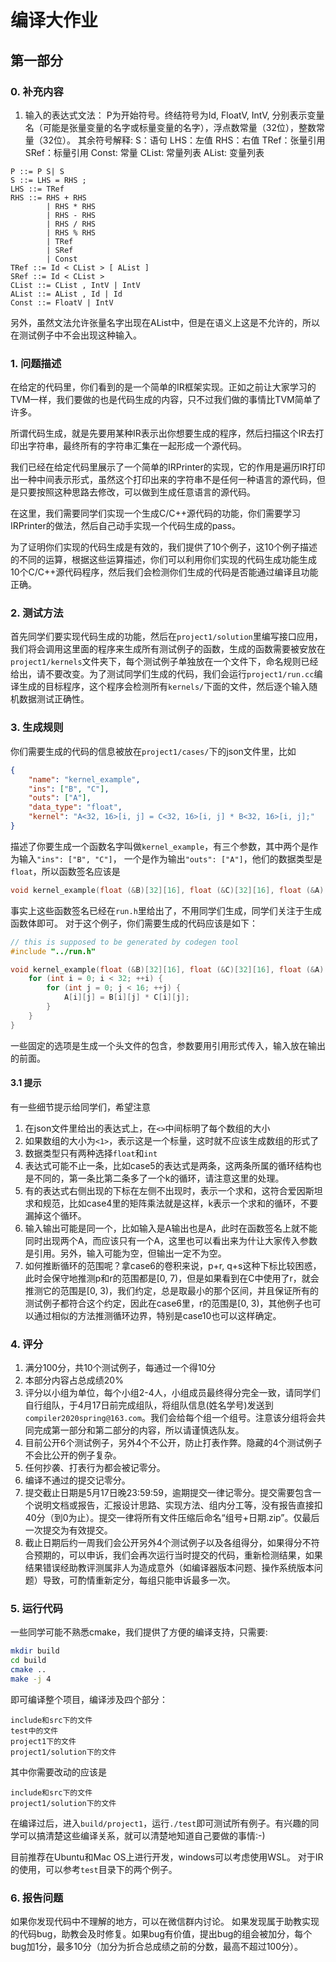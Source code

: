 # 编译大作业
## 第一部分

### 0. 补充内容
1. 输入的表达式文法：
P为开始符号。终结符号为Id, FloatV, IntV, 分别表示变量名（可能是张量变量的名字或标量变量的名字），浮点数常量（32位），整数常量（32位）。
其余符号解释:
S：语句
LHS：左值
RHS：右值
TRef：张量引用
SRef：标量引用
Const: 常量
CList: 常量列表
AList: 变量列表
```bnf
P ::= P S| S
S ::= LHS = RHS ;
LHS ::= TRef
RHS ::= RHS + RHS
        | RHS * RHS
        | RHS - RHS
        | RHS / RHS
        | RHS % RHS
        | TRef
        | SRef
        | Const
TRef ::= Id < CList > [ AList ]
SRef ::= Id < CList >
CList ::= CList , IntV | IntV
AList ::= AList , Id | Id
Const ::= FloatV | IntV
```
另外，虽然文法允许张量名字出现在AList中，但是在语义上这是不允许的，所以在测试例子中不会出现这种输入。

### 1. 问题描述
在给定的代码里，你们看到的是一个简单的IR框架实现。正如之前让大家学习的TVM一样，我们要做的也是代码生成的内容，只不过我们做的事情比TVM简单了许多。

所谓代码生成，就是先要用某种IR表示出你想要生成的程序，然后扫描这个IR去打印出字符串，最终所有的字符串汇集在一起形成一个源代码。

我们已经在给定代码里展示了一个简单的IRPrinter的实现，它的作用是遍历IR打印出一种中间表示形式，虽然这个打印出来的字符串不是任何一种语言的源代码，但是只要按照这种思路去修改，可以做到生成任意语言的源代码。

在这里，我们需要同学们实现一个生成C/C++源代码的功能，你们需要学习IRPrinter的做法，然后自己动手实现一个代码生成的pass。

为了证明你们实现的代码生成是有效的，我们提供了10个例子，这10个例子描述的不同的运算，根据这些运算描述，你们可以利用你们实现的代码生成功能生成10个C/C++源代码程序，然后我们会检测你们生成的代码是否能通过编译且功能正确。

### 2. 测试方法
首先同学们要实现代码生成的功能，然后在`project1/solution`里编写接口应用，我们将会调用这里面的程序来生成所有测试例子的函数，生成的函数需要被安放在`project1/kernels`文件夹下，每个测试例子单独放在一个文件下，命名规则已经给出，请不要改变。为了测试同学们生成的代码，我们会运行`project1/run.cc`编译生成的目标程序，这个程序会检测所有`kernels/`下面的文件，然后逐个输入随机数据测试正确性。

### 3. 生成规则
你们需要生成的代码的信息被放在`project1/cases/`下的json文件里，比如
```json
{
    "name": "kernel_example",
    "ins": ["B", "C"],
    "outs": ["A"],
    "data_type": "float",
    "kernel": "A<32, 16>[i, j] = C<32, 16>[i, j] * B<32, 16>[i, j];"
}
```
描述了你要生成一个函数名字叫做`kernel_example`，有三个参数，其中两个是作为输入`"ins": ["B", "C"]`， 一个是作为输出`"outs": ["A"]`，他们的数据类型是`float`，所以函数签名应该是
```c
void kernel_example(float (&B)[32][16], float (&C)[32][16], float (&A)[32][16]);
```
事实上这些函数签名已经在`run.h`里给出了，不用同学们生成，同学们关注于生成函数体即可。
对于这个例子，你们需要生成的代码应该是如下：
```c
// this is supposed to be generated by codegen tool
#include "../run.h"

void kernel_example(float (&B)[32][16], float (&C)[32][16], float (&A)[32][16]) {
    for (int i = 0; i < 32; ++i) {
        for (int j = 0; j < 16; ++j) {
            A[i][j] = B[i][j] * C[i][j];
        }
    }
}
```
一些固定的选项是生成一个头文件的包含，参数要用引用形式传入，输入放在输出的前面。

#### 3.1 提示
有一些细节提示给同学们，希望注意
1. 在json文件里给出的表达式上，在`<>`中间标明了每个数组的大小
2. 如果数组的大小为`<1>`，表示这是一个标量，这时就不应该生成数组的形式了
3. 数据类型只有两种选择`float`和`int`
4. 表达式可能不止一条，比如case5的表达式是两条，这两条所属的循环结构也是不同的，第一条比第二条多了一个k的循环，请注意这里的处理。
5. 有的表达式右侧出现的下标在左侧不出现时，表示一个求和，这符合爱因斯坦求和规范，比如case4里的矩阵乘法就是这样，k表示一个求和的循环，不要漏掉这个循环。
6. 输入输出可能是同一个，比如输入是A输出也是A，此时在函数签名上就不能同时出现两个A，而应该只有一个A，这里也可以看出来为什让大家传入参数是引用。另外，输入可能为空，但输出一定不为空。
7. 如何推断循环的范围呢？拿case6的卷积来说，p+r, q+s这种下标比较困惑，此时会保守地推测p和r的范围都是[0, 7)，但是如果看到在C中使用了r，就会推测它的范围是[0, 3)，我们约定，总是取最小的那个区间，并且保证所有的测试例子都符合这个约定，因此在case6里，r的范围是[0, 3)，其他例子也可以通过相似的方法推测循环边界，特别是case10也可以这样确定。

### 4. 评分
1. 满分100分，共10个测试例子，每通过一个得10分
2. 本部分内容占总成绩20%
3. 评分以小组为单位，每个小组2-4人，小组成员最终得分完全一致，请同学们自行组队，于4月17日前完成组队，将组队信息(姓名学号)发送到`compiler2020spring@163.com`。我们会给每个组一个组号。注意该分组将会共同完成第一部分和第二部分的内容，所以请谨慎选队友。
4. 目前公开6个测试例子，另外4个不公开，防止打表作弊。隐藏的4个测试例子不会比公开的例子复杂。
5. 任何抄袭、打表行为都会被记零分。
6. 编译不通过的提交记零分。
7. 提交截止日期是5月17日晚23:59:59，逾期提交一律记零分。提交需要包含一个说明文档或报告，汇报设计思路、实现方法、组内分工等，没有报告直接扣40分（到0为止）。提交一律将所有文件压缩后命名“组号+日期.zip”。仅最后一次提交为有效提交。
8. 截止日期后约一周我们会公开另外4个测试例子以及各组得分，如果得分不符合预期的，可以申诉，我们会再次运行当时提交的代码，重新检测结果，如果结果错误经助教评测属非人为造成意外（如编译器版本问题、操作系统版本问题）导致，可酌情重新定分，每组只能申诉最多一次。

### 5. 运行代码
一些同学可能不熟悉cmake，我们提供了方便的编译支持，只需要:
```sh
mkdir build
cd build
cmake ..
make -j 4
```
即可编译整个项目，编译涉及四个部分：
```
include和src下的文件
test中的文件
project1下的文件
project1/solution下的文件
```
其中你需要改动的应该是
```
include和src下的文件
project1/solution下的文件
```
在编译过后，进入`build/project1`，运行`./test`即可测试所有例子。有兴趣的同学可以搞清楚这些编译关系，就可以清楚地知道自己要做的事情:-)

目前推荐在Ubuntu和Mac OS上进行开发，windows可以考虑使用WSL。
对于IR的使用，可以参考`test`目录下的两个例子。

### 6. 报告问题
如果你发现代码中不理解的地方，可以在微信群内讨论。
如果发现属于助教实现的代码bug，助教会及时修复。如果bug有价值，提出bug的组会被加分，每个bug加1分，最多10分（加分为折合总成绩之前的分数，最高不超过100分）。